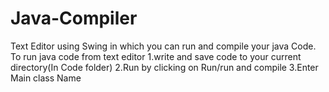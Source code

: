 # Java-Compiler
Text Editor using Swing in which you can run and compile your java Code.
To run java code from text editor 
1.write and save code to your current directory(In Code folder)
2.Run by clicking on Run/run and compile 
3.Enter Main class Name
